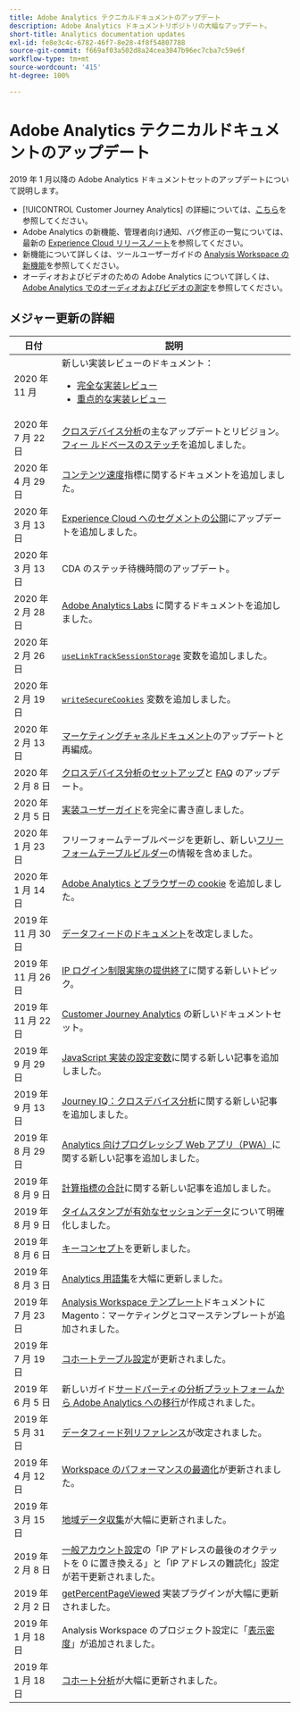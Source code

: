 ```yaml
---
title: Adobe Analytics テクニカルドキュメントのアップデート
description: Adobe Analytics ドキュメントリポジトリの大幅なアップデート。
short-title: Analytics documentation updates
exl-id: fe8e3c4c-6782-46f7-8e28-4f8f54807788
source-git-commit: f669af03a502d8a24cea3047b96ec7cba7c59e6f
workflow-type: tm+mt
source-wordcount: '415'
ht-degree: 100%

---
```


# Adobe Analytics テクニカルドキュメントのアップデート

2019 年 1 月以降の Adobe Analytics ドキュメントセットのアップデートについて説明します。

* [!UICONTROL Customer Journey Analytics] の詳細については、[こちら](https://docs.adobe.com/content/help/ja-JP/experience-cloud/user-guides/home.translate.html)を参照してください。
* Adobe Analytics の新機能、管理者向け通知、バグ修正の一覧については、最新の [Experience Cloud リリースノート](https://experienceleague.adobe.com/docs/release-notes/experience-cloud/current.html?lang=ja)を参照してください。
* 新機能について詳しくは、ツールユーザーガイドの [Analysis Workspace の新機能](/help/analyze/analysis-workspace/new-features-in-analysis-workspace.md)を参照してください。
* オーディオおよびビデオのための Adobe Analytics について詳しくは、[Adobe Analytics でのオーディオおよびビデオの測定](https://docs.adobe.com/content/help/ja-JP/experience-cloud/user-guides/home.translate.html)を参照してください。

## メジャー更新の詳細

| 日付 | 説明 |
|---|---|
| 2020 年 11 月 | 新しい実装レビューのドキュメント： <ul><li>[完全な実装レビュー](https://experienceleague.adobe.com/docs/analytics/implementation/review/full-review.html?lang=ja)</li><li>[重点的な実装レビュー](https://experienceleague.adobe.com/docs/analytics/implementation/review/focused-review.html?lang=ja)</li></ul> |
| 2020 年 7 月 22 日 | [クロスデバイス分析](/help/components/cda/overview.md)の主なアップデートとリビジョン。[フィー ルドベースのステッチ](/help/components/cda/field-based-stitching.md)を追加しました。 |
| 2020 年 4 月 29 日 | [コンテンツ速度](/help/components/metrics/content-velocity.md)指標に関するドキュメントを追加しました。 |
| 2020 年 3 月 13 日 | [Experience Cloud へのセグメントの公開](/help/components/segmentation/segmentation-workflow/seg-publish.md)にアップデートを追加しました。 |
| 2020 年 3 月 13 日 | CDA のステッチ待機時間のアップデート。 |
| 2020 年 2 月 28 日 | [Adobe Analytics Labs](/help/analyze/tech-previews/overview.md) に関するドキュメントを追加しました。 |
| 2020 年 2 月 26 日 | [`useLinkTrackSessionStorage`](/help/implement/vars/config-vars/uselinktracksessionstorage.md) 変数を追加しました。 |
| 2020 年 2 月 19 日 | [`writeSecureCookies`](/help/implement/vars/config-vars/writesecurecookies.md) 変数を追加しました。 |
| 2020 年 2 月 13 日 | [マーケティングチャネルドキュメント](/help/components/c-marketing-channels/c-getting-started-mchannel.md)のアップデートと再編成。 |
| 2020 年 2 月 8 日 | [クロスデバイス分析のセットアップ](/help/components/cda/setup.md)と [FAQ](/help/components/cda/faq.md) のアップデート。 |
| 2020 年 2 月 5 日 | [実装ユーザーガイド](/help/implement/home.md)を完全に書き直しました。 |
| 2020 年 1 月 23 日 | フリーフォームテーブルページを更新し、新しい[フリーフォームテーブルビルダー](/help/analyze/analysis-workspace/visualizations/freeform-table/freeform-table.md)の情報を含めました。 |
| 2020 年 1 月 14 日 | [Adobe Analytics とブラウザーの cookie](/help/technotes/cookies/cookies.md) を追加しました。 |
| 2019 年 11 月 30 日 | [データフィードのドキュメント](/help/export/analytics-data-feed/data-feed-overview.md)を改定しました。 |
| 2019 年 11 月 26 日 | [IP ログイン制限実施の提供終了](/help/admin/company/login-restrictions-eol.md)に関する新しいトピック。 |
| 2019 年 11 月 22 日 | [Customer Journey Analytics](https://experienceleague.adobe.com/docs/analytics-platform/using/cja-landing.html) の新しいドキュメントセット。 |
| 2019 年 9 月 29 日 | [JavaScript 実装の設定変数](/help/implement/vars/config-vars/configuration-variables.md)に関する新しい記事を追加しました。 |
| 2019 年 9 月 13 日 | [Journey IQ：クロスデバイス分析](/help/components/cda/overview.md)に関する新しい記事を追加しました。 |
| 2019 年 8 月 29 日 | [Analytics 向けプログレッシブ Web アプリ（PWA）](/help/analyze/pwa/pwa.md)に関する新しい記事を追加しました。 |
| 2019 年 8 月 9 日 | [計算指標の合計](/help/components/c-calcmetrics/cm-totals.md)に関する新しい記事を追加しました。 |
| 2019 年 8 月 9 日 | [タイムスタンプが有効なセッションデータ](/help/admin/admin/timestamp-optional.md)について明確化しました。 |
| 2019 年 8 月 6 日 | [キーコンセプト](/help/analyze/reports-analytics/key-concepts.md)を更新しました。 |
| 2019 年 8 月 3 日 | [Analytics 用語集](/help/technotes/terms.md)を大幅に更新しました。 |
| 2019 年 7 月 23 日 | [Analysis Workspace テンプレート](/help/analyze/analysis-workspace/build-workspace-project/starter-projects.md)ドキュメントに Magento：マーケティングとコマーステンプレートが追加されました。 |
| 2019 年 7 月 19 日 | [コホートテーブル設定](/help/analyze/analysis-workspace/visualizations/cohort-table/t-cohort.md)が更新されました。 |
| 2019 年 6 月 5 日 | 新しいガイド[サードパーティの分析プラットフォームから Adobe Analytics への移行](/help/technotes/ga-to-aa/home.md)が作成されました。 |
| 2019 年 5 月 31 日 | [データフィード列リファレンス](/help/export/analytics-data-feed/c-df-contents/datafeeds-reference.md)が改定されました。 |
| 2019 年 4 月 12 日 | [Workspace のパフォーマンスの最適化](/help/analyze/analysis-workspace/workspace-faq/optimizing-performance.md)が更新されました。 |
| 2019 年 3 月 15 日 | [地域データ収集](/help/technotes/rdc/regional-data-collection.md)が大幅に更新されました。 |
| 2019 年 2 月 8 日 | [一般アカウント設定](/help/admin/admin/general-acct-settings-admin.md)の「IP アドレスの最後のオクテットを 0 に置き換える」と「IP アドレスの難読化」設定が若干更新されました。 |
| 2019 年 2 月 2 日 | [getPercentPageViewed](../implement/vars/plugins/getpercentpageviewed.md) 実装プラグインが大幅に更新されました。 |
| 2019 年 1 月 18 日 | Analysis Workspace のプロジェクト設定に「[表示密度](/help/analyze/analysis-workspace/build-workspace-project/view-density.md)」が追加されました。 |
| 2019 年 1 月 18 日 | [コホート分析](/help/analyze/analysis-workspace/visualizations/cohort-table/cohort-analysis.md)が大幅に更新されました。 |
